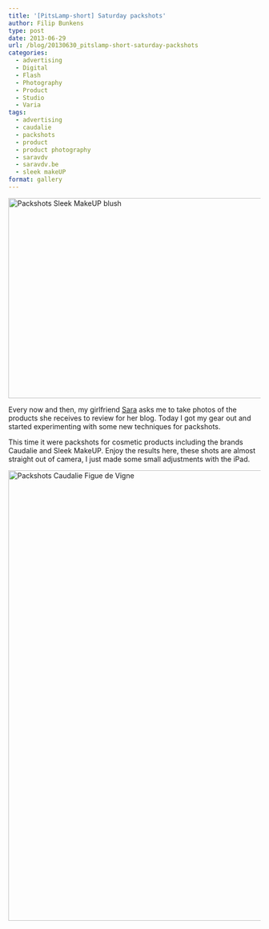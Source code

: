 ```yaml
---
title: '[PitsLamp-short] Saturday packshots'
author: Filip Bunkens
type: post
date: 2013-06-29
url: /blog/20130630_pitslamp-short-saturday-packshots
categories:
  - advertising
  - Digital
  - Flash
  - Photography
  - Product
  - Studio
  - Varia
tags:
  - advertising
  - caudalie
  - packshots
  - product
  - product photography
  - saravdv
  - saravdv.be
  - sleek makeUP
format: gallery
---
```

[<img src="/wp-content/uploads/2013/06/Photo-29-06-13-22-52-22-600x400.jpg" alt="Packshots Sleek MakeUP blush" width="600" height="400" class="alignnone size-large wp-image-879" />][1]

Every now and then, my girlfriend <a href="http://www.saravdv.be/" title="SaraVdV.be | There are no endings, only new beginnings.." rel="sweeetheart, friend, met">Sara</a> asks me to take photos of the products she receives to review for her blog. Today I got my gear out and started experimenting with some new techniques for packshots.

This time it were packshots for cosmetic products including the brands Caudalie and Sleek MakeUP. Enjoy the results here, these shots are almost straight out of camera, I just made some small adjustments with the iPad.

[<img src="/wp-content/uploads/2013/06/Photo-29-06-13-22-52-23-600x900.jpg" alt="Packshots Caudalie Figue de Vigne" width="600" height="900" class="alignnone size-large wp-image-880" />][2]

 [1]: /wp-content/uploads/2013/06/Photo-29-06-13-22-52-22.jpg
 [2]: /wp-content/uploads/2013/06/Photo-29-06-13-22-52-23.jpg
